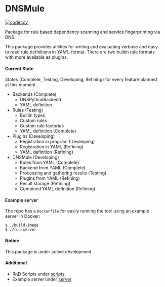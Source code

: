 # DNSMule

[![codecov](https://codecov.io/gh/joniumGit/dnsmule/branch/master/graph/badge.svg?token=54DPREJIFU)](https://codecov.io/gh/joniumGit/dnsmule)

Package for rule based dependency scanning and service fingerprinting via DNS.

This package provides utilities for writing and evaluating verbose and easy to read rule definitions in _YAML_-format.
There are two builtin rule formats with more available as plugins.

#### Current State

States (Complete, Testing, Developing, Refining) for every feature planned at this moment.

- Backends (Complete)
    - DNSPythonBackend
    - YAML definition
- Rules (Testing)
    - Builtin types
    - Custom rules
    - Custom rule factories
    - YAML definition (Complete)
- Plugins (Developing)
    - Registration in program (Developing)
    - Registration in YAML (Refining)
    - YAML definition (Refining)
- DNSMule (Developing)
    - Rules from YAML (Complete)
    - Backend from YAML (Complete)
    - Processing and gathering results (Testing)
    - Plugins from YAML (Refining)
    - Result storage (Refining)
    - Combined YAML definition (Refining)

#### Example server

The repo has a `Dockerfile` for easily running the tool using an example server in Docker:

```shell
$ ./build-image
$ ./run-server
```

#### Notice

This package is under active development.

#### Additional

- RnD Scripts under [scripts](scripts)
- Example server under [server](server) 